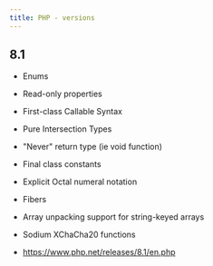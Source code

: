```yaml
---
title: PHP - versions
---
```


## 8.1

- Enums
- Read-only properties
- First-class Callable Syntax
- Pure Intersection Types
- "Never" return type (ie void function)
- Final class constants
- Explicit Octal numeral notation
- Fibers
- Array unpacking support for string-keyed arrays
- Sodium XChaCha20 functions

- <https://www.php.net/releases/8.1/en.php>
